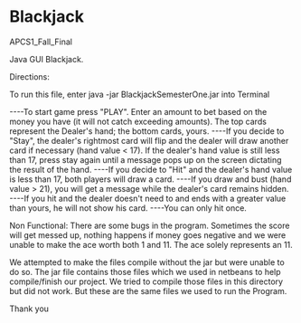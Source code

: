 # Blackjack

APCS1_Fall_Final

Java GUI Blackjack.

Directions:

To run this file, enter java -jar BlackjackSemesterOne.jar into Terminal

----To start game press "PLAY". Enter an amount to bet based on the money you have (it will not catch exceeding amounts). The top cards represent the Dealer's hand; the bottom cards, yours.
----If you decide to "Stay", the dealer's rightmost card will flip and the dealer will draw another card if necessary (hand value < 17). If the dealer's hand value is still less than 17, press stay again until a message pops up on the screen dictating the result of the hand.
----If you decide to "Hit" and the dealer's hand value is less than 17, both players will draw a card.
----If you draw and bust (hand value > 21), you will get a message while the dealer's card remains hidden.
----If you hit and the dealer doesn't need to and ends with a greater value than yours, he will not show his card.
----You can only hit once.

Non Functional:
There are some bugs in the program. Sometimes the score will get messed up, nothing happens if money goes negative and we were unable to make the ace worth both 1 and 11. The ace solely represents an 11.

We attempted to make the files compile without the jar but were unable to do so. The jar file contains those files which we used in netbeans to help compile/finish our project. We tried to compile those files in this directory but did not work. But these are the same files we used to run the Program.

Thank you
